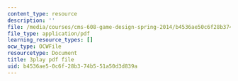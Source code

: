 ```yaml
---
content_type: resource
description: ''
file: /media/courses/cms-608-game-design-spring-2014/b4536ae50c6f28b374b551a50d3d839a_1506661.pdf
file_type: application/pdf
learning_resource_types: []
ocw_type: OCWFile
resourcetype: Document
title: 3play pdf file
uid: b4536ae5-0c6f-28b3-74b5-51a50d3d839a
---
```

